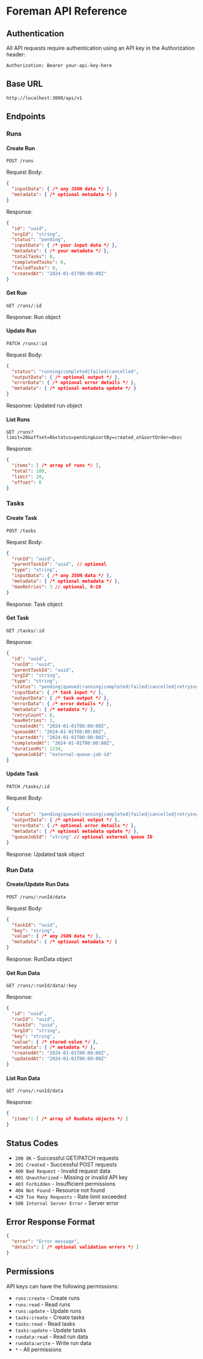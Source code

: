 # Foreman API Reference

## Authentication

All API requests require authentication using an API key in the Authorization header:

```
Authorization: Bearer your-api-key-here
```

## Base URL

```
http://localhost:3000/api/v1
```

## Endpoints

### Runs

#### Create Run
```http
POST /runs
```

Request Body:
```json
{
  "inputData": { /* any JSON data */ },
  "metadata": { /* optional metadata */ }
}
```

Response:
```json
{
  "id": "uuid",
  "orgId": "string",
  "status": "pending",
  "inputData": { /* your input data */ },
  "metadata": { /* your metadata */ },
  "totalTasks": 0,
  "completedTasks": 0,
  "failedTasks": 0,
  "createdAt": "2024-01-01T00:00:00Z"
}
```

#### Get Run
```http
GET /runs/:id
```

Response: Run object

#### Update Run
```http
PATCH /runs/:id
```

Request Body:
```json
{
  "status": "running|completed|failed|cancelled",
  "outputData": { /* optional output */ },
  "errorData": { /* optional error details */ },
  "metadata": { /* optional metadata update */ }
}
```

Response: Updated run object

#### List Runs
```http
GET /runs?limit=20&offset=0&status=pending&sortBy=created_at&sortOrder=desc
```

Response:
```json
{
  "items": [ /* array of runs */ ],
  "total": 100,
  "limit": 20,
  "offset": 0
}
```

### Tasks

#### Create Task
```http
POST /tasks
```

Request Body:
```json
{
  "runId": "uuid",
  "parentTaskId": "uuid", // optional
  "type": "string",
  "inputData": { /* any JSON data */ },
  "metadata": { /* optional metadata */ },
  "maxRetries": 3 // optional, 0-10
}
```

Response: Task object

#### Get Task
```http
GET /tasks/:id
```

Response:
```json
{
  "id": "uuid",
  "runId": "uuid",
  "parentTaskId": "uuid",
  "orgId": "string",
  "type": "string",
  "status": "pending|queued|running|completed|failed|cancelled|retrying",
  "inputData": { /* task input */ },
  "outputData": { /* task output */ },
  "errorData": { /* error details */ },
  "metadata": { /* metadata */ },
  "retryCount": 0,
  "maxRetries": 3,
  "createdAt": "2024-01-01T00:00:00Z",
  "queuedAt": "2024-01-01T00:00:00Z",
  "startedAt": "2024-01-01T00:00:00Z",
  "completedAt": "2024-01-01T00:00:00Z",
  "durationMs": 1234,
  "queueJobId": "external-queue-job-id"
}
```

#### Update Task
```http
PATCH /tasks/:id
```

Request Body:
```json
{
  "status": "pending|queued|running|completed|failed|cancelled|retrying",
  "outputData": { /* optional output */ },
  "errorData": { /* optional error details */ },
  "metadata": { /* optional metadata update */ },
  "queueJobId": "string" // optional external queue ID
}
```

Response: Updated task object

### Run Data

#### Create/Update Run Data
```http
POST /runs/:runId/data
```

Request Body:
```json
{
  "taskId": "uuid",
  "key": "string",
  "value": { /* any JSON data */ },
  "metadata": { /* optional metadata */ }
}
```

Response: RunData object

#### Get Run Data
```http
GET /runs/:runId/data/:key
```

Response:
```json
{
  "id": "uuid",
  "runId": "uuid",
  "taskId": "uuid",
  "orgId": "string",
  "key": "string",
  "value": { /* stored value */ },
  "metadata": { /* metadata */ },
  "createdAt": "2024-01-01T00:00:00Z",
  "updatedAt": "2024-01-01T00:00:00Z"
}
```

#### List Run Data
```http
GET /runs/:runId/data
```

Response:
```json
{
  "items": [ /* array of RunData objects */ ]
}
```

## Status Codes

- `200 OK` - Successful GET/PATCH requests
- `201 Created` - Successful POST requests
- `400 Bad Request` - Invalid request data
- `401 Unauthorized` - Missing or invalid API key
- `403 Forbidden` - Insufficient permissions
- `404 Not Found` - Resource not found
- `429 Too Many Requests` - Rate limit exceeded
- `500 Internal Server Error` - Server error

## Error Response Format

```json
{
  "error": "Error message",
  "details": [ /* optional validation errors */ ]
}
```

## Permissions

API keys can have the following permissions:
- `runs:create` - Create runs
- `runs:read` - Read runs
- `runs:update` - Update runs
- `tasks:create` - Create tasks
- `tasks:read` - Read tasks
- `tasks:update` - Update tasks
- `rundata:read` - Read run data
- `rundata:write` - Write run data
- `*` - All permissions